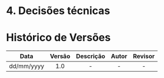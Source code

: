 # 4. Decisões técnicas 

# Histórico de Versões

|**Data** | **Versão** | **Descrição** | **Autor** | **Revisor** |
|:---: | :---: | :---: | :---: | :---: |
| dd/mm/yyyy | 1.0 | - | - | - |